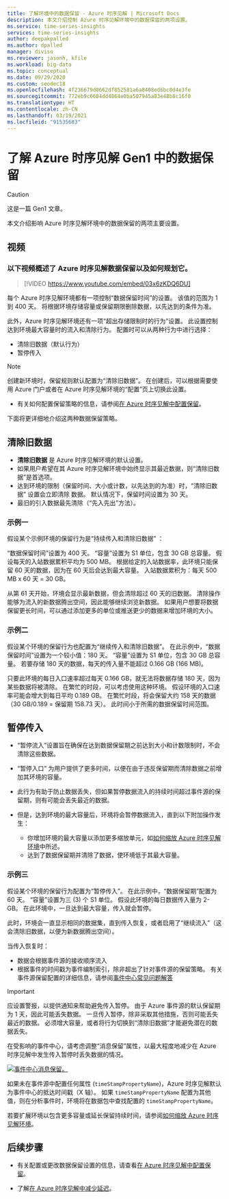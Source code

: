 ```yaml
---
title: 了解环境中的数据保留 - Azure 时序见解 | Microsoft Docs
description: 本文介绍控制 Azure 时序见解环境中的数据保留的两项设置。
ms.service: time-series-insights
services: time-series-insights
author: deepakpalled
ms.author: dpalled
manager: diviso
ms.reviewer: jasonh, kfile
ms.workload: big-data
ms.topic: conceptual
ms.date: 09/29/2020
ms.custom: seodec18
ms.openlocfilehash: 4f236679d0662df852581a6a8408ed6bc0d4e3fe
ms.sourcegitcommit: 772eb9c6684dd4864e0ba507945a83e48b8c16f0
ms.translationtype: HT
ms.contentlocale: zh-CN
ms.lasthandoff: 03/19/2021
ms.locfileid: "91535683"
---
```

# <a name="understand-data-retention-in-azure-time-series-insights-gen1"></a>了解 Azure 时序见解 Gen1 中的数据保留

> [!CAUTION]
> 这是一篇 Gen1 文章。

本文介绍影响 Azure 时序见解环境中的数据保留的两项主要设置。

## <a name="video"></a>视频

### <a name="the-following-video-summarizes-azure-time-series-insights-data-retention-and-how-to-plan-for-itbr"></a>以下视频概述了 Azure 时序见解数据保留以及如何规划它。</br>

> [!VIDEO https://www.youtube.com/embed/03x6zKDQ6DU]

每个 Azure 时序见解环境都有一项控制“数据保留时间”的设置。  该值的范围为 1 到 400 天。 将根据环境存储容量或保留期限删除数据，以先达到的条件为准。

此外，Azure 时序见解环境还有一项“超出存储限制时的行为”设置。  此设置控制达到环境最大容量时的流入和清除行为。 配置时可以从两种行为中进行选择：

-  清除旧数据（默认行为）  
- 暂停传入 

> [!NOTE]
> 创建新环境时，保留规则默认配置为“清除旧数据”。  在创建后，可以根据需要使用 Azure 门户或者在 Azure 时序见解环境的“配置”页上切换此设置。
>
> - 有关如何配置保留策略的信息，请参阅[在 Azure 时序见解中配置保留](time-series-insights-how-to-configure-retention.md)。

下面将更详细地介绍这两种数据保留策略。

## <a name="purge-old-data"></a>清除旧数据

- **清除旧数据** 是 Azure 时序见解环境的默认设置。  
- 如果用户希望在其 Azure 时序见解环境中始终显示其最近数据，则“清除旧数据”是首选项。
- 达到环境的限制（保留时间、大小或计数，以先达到的为准）时，“清除旧数据”  设置会立即清除  数据。 默认情况下，保留时间设置为 30 天。
- 最旧的引入数据最先清除（“先入先出”方法）。

### <a name="example-one"></a>示例一

假设某个示例环境的保留行为是“持续传入和清除旧数据”  ：

“数据保留时间”设置为 400 天。  “容量”设置为 S1 单位，包含 30 GB 总容量。  假设每天的入站数据累积平均为 500 MB。 根据给定的入站数据率，此环境只能保留 60 天的数据，因为在 60 天后会达到最大容量。 入站数据累积为：每天 500 MB x 60 天 = 30 GB。

从第 61 天开始，环境会显示最新数据，但会清除超过 60 天的旧数据。 清除操作能够为流入的新数据腾出空间，因此能够继续浏览新数据。 如果用户想要将数据保留更长时间，可以通过添加更多的单位或推送更少的数据来增加环境的大小。  

### <a name="example-two"></a>示例二

假设某个环境的保留行为也配置为“继续传入和清除旧数据”。  在此示例中，“数据保留时间”设置为一个较小值：180 天。  “容量”设置为 S1 单位，包含 30 GB 总容量。  若要存储 180 天的数据，每天的传入量不能超过 0.166 GB (166 MB)。  

只要此环境的每日入口速率超过每天 0.166 GB，就无法将数据存储 180 天，因为某些数据将被清除。 在繁忙的时段，可以考虑使用这种环境。 假设环境的入口速率可能会增大到每日平均 0.189 GB。 在繁忙时段，将会保留大约 158 天的数据（30 GB/0.189 = 保留期 158.73 天）。 此时间小于所需的数据保留时间范围。

## <a name="pause-ingress"></a>暂停传入

- “暂停流入”设置旨在确保在达到数据保留期之前达到大小和计数限制时，不会清除这些数据。   
- “暂停入口”  为用户提供了更多时间，以便在由于违反保留期而清除数据之前增加其环境的容量。
- 此行为有助于防止数据丢失，但如果暂停数据流入的持续时间超过事件源的保留期，则有可能会丢失最近的数据。
- 但是，达到环境的最大容量后，环境将会暂停数据流入，直到以下附加操作发生：

  - 你增加环境的最大容量以添加更多缩放单元，如[如何缩放 Azure 时序见解环境](time-series-insights-how-to-scale-your-environment.md)中所述。
  - 达到了数据保留期并清除了数据，使环境低于其最大容量。

### <a name="example-three"></a>示例三

假设某个环境的保留行为配置为“暂停传入”。  在此示例中，“数据保留期”配置为 60 天。  “容量”设置为三 (3) 个 S1 单位。  假设此环境的每日数据传入量为 2-GB。 在此环境中，一旦达到最大容量，传入就会暂停。

此时，环境会一直显示相同的数据集，直到传入恢复，或者启用了“继续流入”（这会清除旧数据，以便为新数据腾出空间）。 

当传入恢复时：

- 数据会根据事件源的接收顺序流入
- 根据事件的时间戳为事件编制索引，除非超出了针对事件源的保留策略。 有关事件源保留配置的详细信息，请参阅[事件中心常见问题解答](../event-hubs/event-hubs-faq.md)

> [!IMPORTANT]
> 应设置警报，以提供通知来帮助避免传入暂停。 由于 Azure 事件源的默认保留期为 1 天，因此可能丢失数据。 一旦传入暂停，除非采取其他措施，否则可能丢失最近的数据。 必须增大容量，或者将行为切换到“清除旧数据”才能避免潜在的数据丢失。 

在受影响的事件中心，请考虑调整“消息保留”属性，以最大程度地减少在 Azure 时序见解中发生传入暂停时丢失数据的情况。

[![事件中心消息保留。](media/time-series-insights-concepts-retention/event-hub-retention.png)](media/time-series-insights-concepts-retention/event-hub-retention.png#lightbox)

如果未在事件源中配置任何属性 (`timeStampPropertyName`)，Azure 时序见解默认为事件中心的抵达时间戳（X 轴）。 如果 `timeStampPropertyName` 配置为其他值，则在分析事件时，环境将在数据包中查找配置的 `timeStampPropertyName`。

若要扩展环境以包含更多容量或延长保留持续时间，请参阅[如何缩放 Azure 时序见解环境](time-series-insights-how-to-scale-your-environment.md)。

## <a name="next-steps"></a>后续步骤

- 有关配置或更改数据保留设置的信息，请查看[在 Azure 时序见解中配置保留](time-series-insights-how-to-configure-retention.md)。

- 了解[在 Azure 时序见解中减少延迟](time-series-insights-environment-mitigate-latency.md)。
